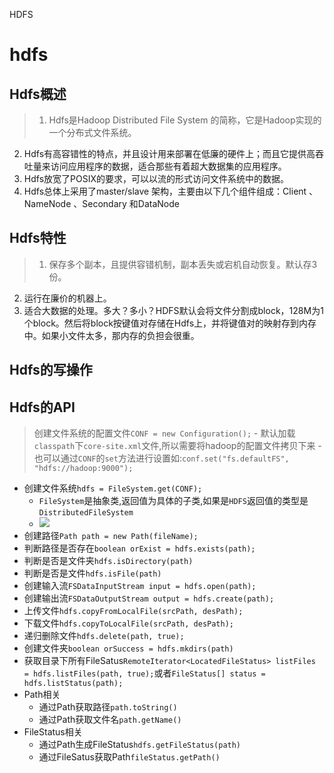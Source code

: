 HDFS

# hdfs
## Hdfs概述

>1. Hdfs是Hadoop Distributed File System 的简称，它是Hadoop实现的一个分布式文件系统。
   2. Hdfs有高容错性的特点，并且设计用来部署在低廉的硬件上；而且它提供高吞吐量来访问应用程序的数据，适合那些有着超大数据集的应用程序。
   3. Hdfs放宽了POSIX的要求，可以以流的形式访问文件系统中的数据。
   4. Hdfs总体上采用了master/slave 架构，主要由以下几个组件组成：Client 、NameNode 、Secondary 和DataNode

## Hdfs特性

>1. 保存多个副本，且提供容错机制，副本丢失或宕机自动恢复。默认存3份。
  2. 运行在廉价的机器上。
  3. 适合大数据的处理。多大？多小？HDFS默认会将文件分割成block，128M为1个block。然后将block按键值对存储在Hdfs上，并将键值对的映射存到内存中。如果小文件太多，那内存的负担会很重。

## Hdfs的写操作


## Hdfs的API

>创建文件系统的配置文件`CONF = new Configuration();`
	- 默认加载`classpath`下`core-site.xml`文件,所以需要将hadoop的配置文件拷贝下来
	- 也可以通过`CONF`的`set`方法进行设置如:`conf.set("fs.defaultFS", "hdfs://hadoop:9000");`
- 创建文件系统`hdfs = FileSystem.get(CONF);`
	- `FileSystem`是抽象类,返回值为具体的子类,如果是`HDFS`返回值的类型是`DistributedFileSystem`
	- ![](./1507819690505.png)
- 创建路径`Path path = new Path(fileName);`
- 判断路径是否存在`boolean orExist = hdfs.exists(path);`
- 判断是否是文件夹`hdfs.isDirectory(path)`
- 判断是否是文件`hdfs.isFile(path)`
- 创建输入流`FSDataInputStream input = hdfs.open(path);`
- 创建输出流`FSDataOutputStream output = hdfs.create(path);`
- 上传文件`hdfs.copyFromLocalFile(srcPath, desPath);`
- 下载文件`hdfs.copyToLocalFile(srcPath, desPath);`
- 递归删除文件`hdfs.delete(path, true);`
- 创建文件夹`boolean orSuccess = hdfs.mkdirs(path)`
- 获取目录下所有FileSatus`RemoteIterator<LocatedFileStatus> listFiles = hdfs.listFiles(path, true);`或者`FileStatus[] status = hdfs.listStatus(path);`
- Path相关
	- 通过Path获取路径`path.toString()`
	- 通过Path获取文件名`path.getName()`
- FileStatus相关
	- 通过Path生成FileStatus`hdfs.getFileStatus(path)`
	- 通过FileSatus获取Path`fileStatus.getPath()`
